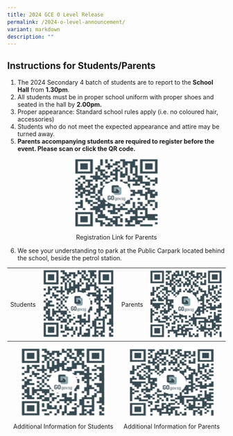 ```yaml
---
title: 2024 GCE O Level Release
permalink: /2024-o-level-announcement/
variant: markdown
description: ""
---
```

<h2>Instructions for Students/Parents</h2>
<ol>
	<li>The 2024 Secondary 4 batch of students are to report to the <b>School Hall</b> from <b>1.30pm</b>.</li>
	<li>All students must be in proper school uniform with proper shoes and seated in the hall by <b>2.00pm.</b></li>
	<li>Proper appearance: Standard school rules apply (i.e. no coloured hair, accessories)</li>
	<li>Students who do not meet the expected appearance and attire may be turned away. </li>
	<li><b>Parents accompanying students are required to register before the event. Please scan or click the QR code.</b></li>
</ol>
<center><div style="text-align: center;">
  <a href="https://go.gov.sg/tkgs-parentsreg" target="_blank" rel="noopener">
    <img style="width: 200px; height: 160px;" src="/images/Annoucement/O_level/tkgs_parentsreg.png">
  </a>
  <p style="text-align: center; margin-top: 10px;">Registration Link for Parents</p>
</div>
	</center>
	<ol start="6">
	<li>We see your understanding to park at the Public Carpark located behind the school, beside the petrol station.</li>
	</ol>
	<table>
	<tbody>
		<tr>
			<td style="vertical-align: middle;">Students</td>
			<td><a href="https://go.gov.sg/tkgs-infoforstud" target="_blank" rel="noopener">
      <img style="width: 200px; height: 160px;" src="/images/Annoucement/O_level/tkgs_infoforstud.png"></a>
			</td>
			<td style="vertical-align: middle;">Parents</td>
			<td> <a href="https://go.gov.sg/tkgs-infoforparents" target="_blank" rel="noopener">
      <img style="width: 200px; height: 160px;" src="/images/Annoucement/O_level/tkgs_infoforparents.png">
    </a>
			</td>
		</tr>
	</tbody>
	</table>
	
<div style="text-align: center;">
  <div style="display: inline-block; text-align: center; margin-right: 20px;">
    <a href="https://go.gov.sg/tkgs-infoforstud" target="_blank" rel="noopener">
      <img style="width: 200px; height: 160px;" src="/images/Annoucement/O_level/tkgs_infoforstud.png">
    </a>
    <p style="text-align: center; margin-top: 10px;">Additional Information for Students</p>
  </div>
  <div style="display: inline-block; text-align: center;">
    <a href="https://go.gov.sg/tkgs-infoforparents" target="_blank" rel="noopener">
      <img style="width: 200px; height: 160px;" src="/images/Annoucement/O_level/tkgs_infoforparents.png">
    </a>
    <p style="text-align: center; margin-top: 10px;">Additional Information for Parents</p>
  </div>
</div>